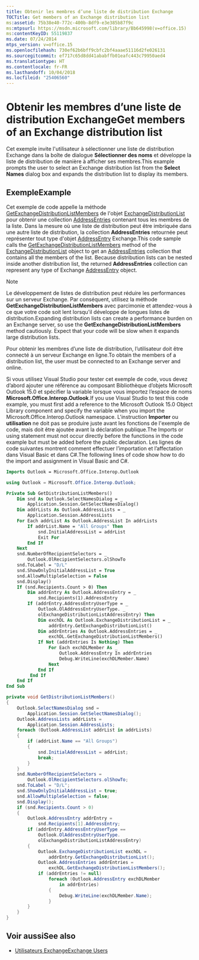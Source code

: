 ```yaml
---
title: Obtenir les membres d’une liste de distribution Exchange
TOCTitle: Get members of an Exchange distribution list
ms:assetid: 75b38e40-772c-400b-8df9-e3e385b87f9c
ms:mtpsurl: https://msdn.microsoft.com/library/Bb645998(v=office.15)
ms:contentKeyID: 55119837
ms.date: 07/24/2014
mtps_version: v=office.15
ms.openlocfilehash: 730ef62b6bff9cbfc2bf4aaae51116d2fe026131
ms.sourcegitcommit: ef717c65d8dd41ababffb01eafc443c79950aed4
ms.translationtype: HT
ms.contentlocale: fr-FR
ms.lasthandoff: 10/04/2018
ms.locfileid: "25406560"
---
```

# <a name="get-members-of-an-exchange-distribution-list"></a><span data-ttu-id="28107-102">Obtenir les membres d’une liste de distribution Exchange</span><span class="sxs-lookup"><span data-stu-id="28107-102">Get members of an Exchange distribution list</span></span>

<span data-ttu-id="28107-103">Cet exemple invite l'utilisateur à sélectionner une liste de distribution Exchange dans la boîte de dialogue **Sélectionner des noms** et développe la liste de distribution de manière à afficher ses membres.</span><span class="sxs-lookup"><span data-stu-id="28107-103">This example prompts the user to select an Exchange distribution list from the **Select Names** dialog box and expands the distribution list to display its members.</span></span>

## <a name="example"></a><span data-ttu-id="28107-104">Exemple</span><span class="sxs-lookup"><span data-stu-id="28107-104">Example</span></span>

<span data-ttu-id="28107-p101">Cet exemple de code appelle la méthode [GetExchangeDistributionListMembers](https://msdn.microsoft.com/library/bb647622\(v=office.15\)) de l'objet [ExchangeDistributionList](https://msdn.microsoft.com/library/bb624320\(v=office.15\)) pour obtenir une collection [AddressEntries](https://msdn.microsoft.com/library/bb647650\(v=office.15\)) contenant tous les membres de la liste. Dans la mesure où une liste de distribution peut être imbriquée dans une autre liste de distribution, la collection **AddressEntries** retournée peut représenter tout type d'objet [AddressEntry](https://msdn.microsoft.com/library/bb609728\(v=office.15\)) Exchange.</span><span class="sxs-lookup"><span data-stu-id="28107-p101">This code sample calls the [GetExchangeDistributionListMembers](https://msdn.microsoft.com/library/bb647622\(v=office.15\)) method of the [ExchangeDistributionList](https://msdn.microsoft.com/library/bb624320\(v=office.15\)) object to get an [AddressEntries](https://msdn.microsoft.com/library/bb647650\(v=office.15\)) collection that contains all the members of the list. Because distribution lists can be nested inside another distribution list, the returned **AddressEntries** collection can represent any type of Exchange [AddressEntry](https://msdn.microsoft.com/library/bb609728\(v=office.15\)) object.</span></span>


> [!NOTE]
> <span data-ttu-id="28107-p102">Le développement de listes de distribution peut réduire les performances sur un serveur Exchange. Par conséquent, utilisez la méthode **GetExchangeDistributionListMembers** avec parcimonie et attendez-vous à ce que votre code soit lent lorsqu'il développe de longues listes de distribution.</span><span class="sxs-lookup"><span data-stu-id="28107-p102">Expanding distribution lists can create a performance burden on an Exchange server, so use the **GetExchangeDistributionListMembers** method cautiously. Expect that your code will be slow when it expands large distribution lists.</span></span>

<span data-ttu-id="28107-109">Pour obtenir les membres d’une liste de distribution, l’utilisateur doit être connecté à un serveur Exchange en ligne.</span><span class="sxs-lookup"><span data-stu-id="28107-109">To obtain the members of a distribution list, the user must be connected to an Exchange server and online.</span></span>

<span data-ttu-id="28107-110">Si vous utilisez Visual Studio pour tester cet exemple de code, vous devez d’abord ajouter une référence au composant Bibliothèque d’objets Microsoft Outlook 15.0 et spécifier la variable lorsque vous importez l’espace de noms **Microsoft.Office.Interop.Outlook**.</span><span class="sxs-lookup"><span data-stu-id="28107-110">If you use Visual Studio to test this code example, you must first add a reference to the Microsoft Outlook 15.0 Object Library component and specify the   variable when you import the Microsoft.Office.Interop.Outlook namespace.</span></span> <span data-ttu-id="28107-111">L'instruction **Importer** ou **utilisation** ne doit pas se produire juste avant les fonctions de l'exemple de code, mais doit être ajoutée avant la déclaration publique.</span><span class="sxs-lookup"><span data-stu-id="28107-111">The Imports or using statement must not occur directly before the functions in the code example but must be added before the public   declaration.</span></span> <span data-ttu-id="28107-112">Les lignes de code suivantes montrent comment effectuer l’importation et l’affectation dans Visual Basic et dans C\#.</span><span class="sxs-lookup"><span data-stu-id="28107-112">The following lines of code show how to do the import and assignment in Visual Basic and C#.</span></span>

```vb
Imports Outlook = Microsoft.Office.Interop.Outlook
```


```csharp
using Outlook = Microsoft.Office.Interop.Outlook;
```


```vb
Private Sub GetDistributionListMembers()
    Dim snd As Outlook.SelectNamesDialog = _
        Application.Session.GetSelectNamesDialog()
    Dim addrLists As Outlook.AddressLists = _
        Application.Session.AddressLists
    For Each addrList As Outlook.AddressList In addrLists
        If addrList.Name = "All Groups" Then
            snd.InitialAddressList = addrList
            Exit For
        End If
    Next
    snd.NumberOfRecipientSelectors = _
        Outlook.OlRecipientSelectors.olShowTo
    snd.ToLabel = "D/L"
    snd.ShowOnlyInitialAddressList = True
    snd.AllowMultipleSelection = False
    snd.Display()
    If (snd.Recipients.Count > 0) Then
        Dim addrEntry As Outlook.AddressEntry = _
            snd.Recipients(1).AddressEntry
        If (addrEntry.AddressEntryUserType = _
            Outlook.OlAddressEntryUserType. _
            olExchangeDistributionListAddressEntry) Then
            Dim exchDL As Outlook.ExchangeDistributionList = _
                addrEntry.GetExchangeDistributionList()
            Dim addrEntries As Outlook.AddressEntries = _
                exchDL.GetExchangeDistributionListMembers()
            If Not (addrEntries Is Nothing) Then
                For Each exchDLMember As _
                    Outlook.AddressEntry In addrEntries
                    Debug.WriteLine(exchDLMember.Name)
                Next
            End If
         End If
    End If
End Sub
```


```csharp
private void GetDistributionListMembers()
{
    Outlook.SelectNamesDialog snd =
        Application.Session.GetSelectNamesDialog();
    Outlook.AddressLists addrLists =
        Application.Session.AddressLists;
    foreach (Outlook.AddressList addrList in addrLists)
    {
        if (addrList.Name == "All Groups")
        {
            snd.InitialAddressList = addrList;
            break;
        }
    }
    snd.NumberOfRecipientSelectors =
        Outlook.OlRecipientSelectors.olShowTo;
    snd.ToLabel = "D/L";
    snd.ShowOnlyInitialAddressList = true;
    snd.AllowMultipleSelection = false;
    snd.Display();
    if (snd.Recipients.Count > 0)
    {
        Outlook.AddressEntry addrEntry =
            snd.Recipients[1].AddressEntry;
        if (addrEntry.AddressEntryUserType ==
            Outlook.OlAddressEntryUserType.
            olExchangeDistributionListAddressEntry)
        {
            Outlook.ExchangeDistributionList exchDL =
                addrEntry.GetExchangeDistributionList();
            Outlook.AddressEntries addrEntries =
                exchDL.GetExchangeDistributionListMembers();
            if (addrEntries != null)
                foreach (Outlook.AddressEntry exchDLMember
                    in addrEntries)
                {
                    Debug.WriteLine(exchDLMember.Name);
                }
        }
    }
}
```

## <a name="see-also"></a><span data-ttu-id="28107-113">Voir aussi</span><span class="sxs-lookup"><span data-stu-id="28107-113">See also</span></span>

- [<span data-ttu-id="28107-114">Utilisateurs Exchange</span><span class="sxs-lookup"><span data-stu-id="28107-114">Exchange Users</span></span>](exchange-users.md)

